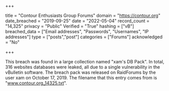 +++

title = "Contour Enthusiasts Group Forums"
domain = "https://contour.org"
date_breached = "2019-09-25"
date = "2022-05-04"
record_count = "14,325"
privacy = "Public"
Verified = "True"
hashing = ["vB"]
breached_data = ["Email addresses", "Passwords", "Usernames", "IP addresses"]
type = ["posts","post"]
categories = ["Forums"]
acknowledged = "No"


+++


This breach was found in a large collection named "xam's DB Pack". In total, 316 websites databases were leaked, all due to a single vulnerability in the vBulletin software. The breach pack was released on RaidForums by the user xam on October 17, 2019. The filename that this entry comes from is "www.contour.org_14325.txt".


